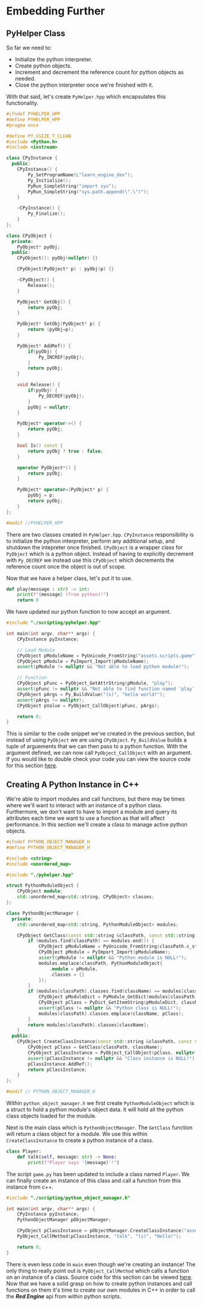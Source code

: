 # Embedding Further

## PyHelper Class

So far we need to:

* Initialize the python interpreter.
* Create python objects.
* Increment and decrement the reference count for python objects as needed.
* Close the python interpreter once we're finished with it.

With that said, let's create `PyHelper.hpp` which encapsulates this functionality.

```c++
#ifndef PYHELPER_HPP
#define PYHELPER_HPP
#pragma once

#define PY_SSIZE_T_CLEAN
#include <Python.h>
#include <iostream>

class CPyInstance {
  public:
    CPyInstance() {
        Py_SetProgramName(L"learn_engine_dev");
        Py_Initialize();
        PyRun_SimpleString("import sys");
        PyRun_SimpleString("sys.path.append(\".\")");
    }

    ~CPyInstance() {
        Py_Finalize();
    }
};

class CPyObject {
  private:
    PyObject* pyObj;
  public:
    CPyObject(): pyObj(nullptr) {}

    CPyObject(PyObject* p) : pyObj(p) {}

    ~CPyObject() {
        Release();
    }

    PyObject* GetObj() {
        return pyObj;
    }

    PyObject* SetObj(PyObject* p) {
        return (pyObj=p);
    }

    PyObject* AddRef() {
        if(pyObj) {
            Py_INCREF(pyObj);
        }
        return pyObj;
    }

    void Release() {
        if(pyObj) {
            Py_DECREF(pyObj);
        }
        pyObj = nullptr;
    }

    PyObject* operator->() {
        return pyObj;
    }

    bool Is() const {
        return pyObj ? true : false;
    }

    operator PyObject*() {
        return pyObj;
    }

    PyObject* operator=(PyObject* p) {
        pyObj = p;
        return pyObj;
    }
};

#endif //PYHELPER_HPP

```

There are two classes created in `PyHelper.hpp`.  `CPyInstance` responsibility is to initialize the python interpreter, perform any additional setup, and shutdown the intepreter once finished.  `CPyObject` is a wrapper class for `PyObject` which is a python object.  Instead of having to explicitly decrement with `Py_DECREF` we instead use this `CPyObject` which decrements the reference count once the object is out of scope.



Now that we have a helper class, let's put it to use.

```py
def play(message : str) -> int:
    print(f"{message} (from python)!")
    return 0
```

We have updated our python function to now accept an argument.

```c++
#include "./scripting/pyhelper.hpp"

int main(int argv, char** args) {
    CPyInstance pyInstance;

    // Load Module
    CPyObject pModuleName = PyUnicode_FromString("assets.scripts.game");
    CPyObject pModule = PyImport_Import(pModuleName);
    assert(pModule != nullptr && "Not able to load python module!");

    // Function
    CPyObject pFunc = PyObject_GetAttrString(pModule, "play");
    assert(pFunc != nullptr && "Not able to find function named 'play'!");
    CPyObject pArgs = Py_BuildValue("(s)", "hello world!");
    assert(pArgs != nullptr);
    CPyObject pValue = PyObject_CallObject(pFunc, pArgs);

    return 0;
}
```

This is similar to the code snippet we've created in the previous section, but instead of using `PyObject` we are using `CPyObject`.  `Py_BuildValue` builds a tuple of arguements that we can then pass to a python function.  With the argument defined, we can now call `PyObject_CallObject` with an argument.  If you would like to double check your code you can view the source code for this section [here](https://github.com/Chukobyte/learn-engine-dev/tree/main/src/1.embedding_python/1.2.using_pyhelper).

## Creating A Python Instance in C++

We're able to import modules and call functions, but there may be times where we'll want to interact with an instance of a python class.  Furthermore, we don't want to have to import a module and query its attributes each time we want to use a function as that will affect performance.  In this section we'll create a class to manage active python objects.

```c++
#ifndef PYTHON_OBJECT_MANAGER_H
#define PYTHON_OBJECT_MANAGER_H

#include <string>
#include <unordered_map>

#include "./pyhelper.hpp"

struct PythonModuleObject {
    CPyObject module;
    std::unordered_map<std::string, CPyObject> classes;
};

class PythonObjectManager {
  private:
    std::unordered_map<std::string, PythonModuleObject> modules;

    CPyObject GetClass(const std::string &classPath, const std::string &className) {
        if (modules.find(classPath) == modules.end()) {
            CPyObject pModuleName = PyUnicode_FromString(classPath.c_str());
            CPyObject pModule = PyImport_Import(pModuleName);
            assert(pModule != nullptr && "Python module is NULL!");
            modules.emplace(classPath, PythonModuleObject{
                .module = pModule,
                .classes = {}
            });
        }
        if (modules[classPath].classes.find(className) == modules[classPath].classes.end()) {
            CPyObject pModuleDict = PyModule_GetDict(modules[classPath].module);
            CPyObject pClass = PyDict_GetItemString(pModuleDict, className.c_str());
            assert(pClass != nullptr && "Python class is NULL!");
            modules[classPath].classes.emplace(className, pClass);
        }
        return modules[classPath].classes[className];
    }
  public:
    CPyObject CreateClassInstance(const std::string &classPath, const std::string &className) {
        CPyObject pClass = GetClass(classPath, className);
        CPyObject pClassInstance = PyObject_CallObject(pClass, nullptr);
        assert(pClassInstance != nullptr && "Class instance is NULL!");
        pClassInstance.AddRef();
        return pClassInstance;
    }
};

#endif // PYTHON_OBJECT_MANAGER_H
```

Within `python_object_manager.h` we first create `PythonModuleObject` which is a struct to hold a python module's object data.  It will hold all the python class objects loaded for the module.

Next is the main class which is `PythonObjectManager`.  The `GetClass` function will return a class object for a module.  We use this within `CreateClassInstance` to create a python instance of a class.

```py
class Player:
    def talk(self, message: str) -> None:
        print(f"Player says '{message}'!")
```

The script `game.py` has been updated to include a class named `Player`.  We can finally create an instance of this class and call a function from this instance from c++.

```c++
#include "./scripting/python_object_manager.h"

int main(int argv, char** args) {
    CPyInstance pyInstance;
    PythonObjectManager pObjectManager;

    CPyObject pClassInstance = pObjectManager.CreateClassInstance("assets.scripts.game", "Player");
    PyObject_CallMethod(pClassInstance, "talk", "(s)", "Hello!");

    return 0;
}
```

There is even less code in `main` even though we're creating an instance!  The only thing to really point out is `PyObject_CallMethod` which calls a function on an instance of a class.  Source code for this section can be viewed [here](https://github.com/Chukobyte/learn-engine-dev/tree/main/src/1.embedding_python/1.3.create_python_instance).  Now that we have a solid grasp on how to create python instances and call functions on them it's time to create our own modules in C++ in order to call the ***Red Engine*** api from within python scripts.
